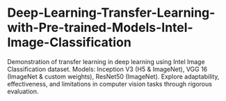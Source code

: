 # Deep-Learning-Transfer-Learning-with-Pre-trained-Models-Intel-Image-Classification
Demonstration of transfer learning in deep learning using Intel Image Classification dataset. Models: Inception V3 (H5 &amp; ImageNet), VGG 16 (ImageNet &amp; custom weights), ResNet50 (ImageNet). Explore adaptability, effectiveness, and limitations in computer vision tasks through rigorous evaluation.
